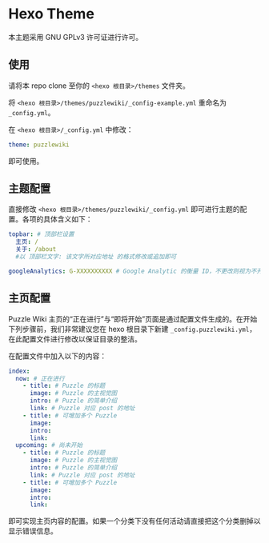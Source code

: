 # Hexo Theme

本主题采用 GNU GPLv3 许可证进行许可。

## 使用

请将本 repo clone 至你的 `<hexo 根目录>/themes` 文件夹。

将 `<hexo 根目录>/themes/puzzlewiki/_config-example.yml` 重命名为  `_config.yml`。

在 `<hexo 根目录>/_config.yml` 中修改：

```yaml
theme: puzzlewiki
```

即可使用。

## 主题配置

直接修改 `<hexo 根目录>/themes/puzzlewiki/_config.yml` 即可进行主题的配置。各项的具体含义如下：

```yaml
topbar: # 顶部栏设置
  主页: /
  关于: /about
  #以 顶部栏文字: 该文字所对应地址 的格式修改或追加即可

googleAnalytics: G-XXXXXXXXXX # Google Analytic 的衡量 ID，不更改则视为不开启站点统计
```

## 主页配置

Puzzle Wiki 主页的“正在进行”与“即将开始”页面是通过配置文件生成的。在开始下列步骤前，我们非常建议您在 hexo 根目录下新建 `_config.puzzlewiki.yml`，在此配置文件进行修改以保证目录的整洁。

在配置文件中加入以下的内容：

```yaml
index:
  now: # 正在进行
    - title: # Puzzle 的标题
      image: # Puzzle 的主视觉图
      intro: # Puzzle 的简单介绍
      link: # Puzzle 对应 post 的地址
    - title: # 可增加多个 Puzzle
      image:
      intro:
      link:
  upcoming: # 尚未开始
    - title: # Puzzle 的标题
      image: # Puzzle 的主视觉图
      intro: # Puzzle 的简单介绍
      link: # Puzzle 对应 post 的地址
    - title: # 可增加多个 Puzzle
      image:
      intro:
      link:
```

即可实现主页内容的配置。如果一个分类下没有任何活动请直接把这个分类删掉以显示错误信息。